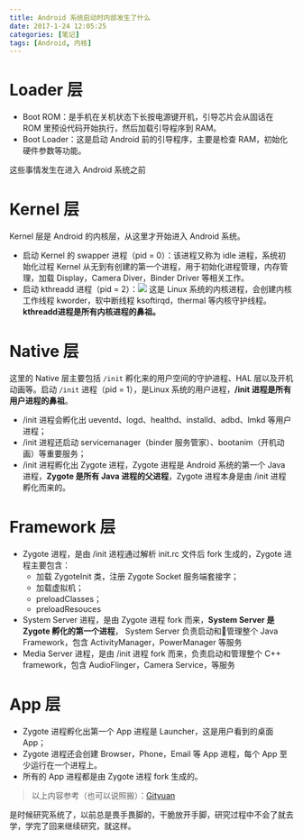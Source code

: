 ```yaml
---
title: Android 系统启动时内部发生了什么
date: 2017-1-24 12:05:25
categories: [笔记]
tags: [Android, 内核]
---
```


# Loader 层

* Boot ROM：是手机在关机状态下长按电源键开机，引导芯片会从固话在 ROM 里预设代码开始执行，然后加载引导程序到 RAM。
* Boot Loader：这是启动 Android 前的引导程序，主要是检查 RAM，初始化硬件参数等功能。

这些事情发生在进入 Android 系统之前

# Kernel 层

Kernel 层是 Android 的内核层，从这里才开始进入 Android 系统。

* 启动 Kernel 的 swapper 进程（pid = 0）：该进程又称为 idle 进程，系统初始化过程 Kernel 从无到有创建的第一个进程，用于初始化进程管理，内存管理，加载 Display，Camera Diver，Binder Driver 等相关工作。
* 启动 kthreadd 进程（pid = 2）：![](https://ww3.sinaimg.cn/large/006tKfTcly1fc1k6naoo5j30pi02ijrt.jpg) 这是 Linux 系统的内核进程，会创建内核工作线程 kworder，软中断线程 ksoftirqd，thermal 等内核守护线程。**kthreadd进程是所有内核进程的鼻祖。**

# Native 层

这里的 Native 层主要包括 `/init` 孵化来的用户空间的守护进程、HAL 层以及开机动画等。启动 `/init` 进程（pid = 1），是Linux 系统的用户进程，**/init 进程是所有用户进程的鼻祖**。

* /init 进程会孵化出 ueventd、logd、healthd、installd、adbd、lmkd 等用户进程；
* /init 进程还启动 servicemanager（binder 服务管家）、bootanim（开机动画）等重要服务；
* /init 进程孵化出 Zygote 进程，Zygote 进程是 Android 系统的第一个 Java 进程，**Zygote 是所有 Java 进程的父进程**，Zygote 进程本身是由 /init 进程孵化而来的。


# Framework 层

* Zygote 进程，是由 /init 进程通过解析 init.rc 文件后 fork 生成的，Zygote 进程主要包含：
  * 加载 ZygoteInit 类，注册 Zygote Socket 服务端套接字；
  * 加载虚拟机；
  * preloadClasses；
  * preloadResouces
* System Server 进程，是由 Zygote 进程 fork 而来，**System Server 是Zygote 孵化的第一个进程**， System Server 负责启动和管理整个 Java Framework，包含 ActivityManager，PowerManager 等服务
* Media Server 进程，是由 /init 进程 fork 而来，负责启动和管理整个 C++ framework，包含 AudioFlinger，Camera Service，等服务

# App 层

* Zygote 进程孵化出第一个 App 进程是 Launcher，这是用户看到的桌面 App；
* Zygote 进程还会创建 Browser，Phone，Email 等 App 进程，每个 App 至少运行在一个进程上。
* 所有的 App 进程都是由 Zygote 进程 fork 生成的。



> 以上内容参考（也可以说照搬）：[Gityuan](http://gityuan.com/android/)



是时候研究系统了，以前总是畏手畏脚的，干脆放开手脚，研究过程中不会了就去学，学完了回来继续研究，就这样。